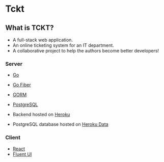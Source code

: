 # Tckt

## What is TCKT?

- A full-stack web application.
- An online ticketing system for an IT department.
- A collaborative project to help the authors become better developers!


### Server

- [Go](https://go.dev/)
- [Go Fiber](https://gofiber.io/)
- [GORM](https://gorm.io/index.html)
- [PostgreSQL](https://www.postgresql.org/)


- Backend hosted on [Heroku](https://www.heroku.com/home)
- PostgreSQL database hosted on [Heroku Data](https://www.heroku.com/managed-data-services)

### Client
- [React](https://reactjs.org/)
- [Fluent UI](https://developer.microsoft.com/en-us/fluentui#/)

